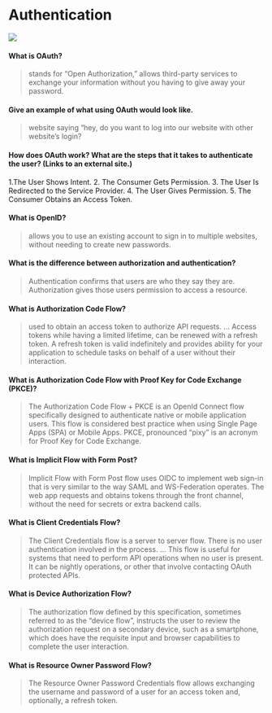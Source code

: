 # Authentication
![](https://www.halock.com/wp-content/uploads/2015/09/Cyber-Security-Weak-Authentication-890x380.jpg)
#### What is OAuth?
> stands for “Open Authorization,” allows third-party services to exchange your information without you having to give away your password.

#### Give an example of what using OAuth would look like. 
> website saying “hey, do you want to log into our website with other website’s login?

#### How does OAuth work? What are the steps that it takes to authenticate the user? (Links to an external site.)
1.The User Shows Intent.
2. The Consumer Gets Permission.
3. The User Is Redirected to the Service Provider. 
4.  The User Gives Permission. 
5.  The Consumer Obtains an Access Token.  


#### What is OpenID? 
> allows you to use an existing account to sign in to multiple websites, without needing to create new passwords.

#### What is the difference between authorization and authentication? 
> Authentication confirms that users are who they say they are. Authorization gives those users permission to access a resource.

#### What is Authorization Code Flow? 
> used to obtain an access token to authorize API requests. … Access tokens while having a limited lifetime, can be renewed with a refresh token. A refresh token is valid indefinitely and provides ability for your application to schedule tasks on behalf of a user without their interaction.

#### What is Authorization Code Flow with Proof Key for Code Exchange (PKCE)? 
> The Authorization Code Flow + PKCE is an OpenId Connect flow specifically designed to authenticate native or mobile application users. This flow is considered best practice when using Single Page Apps (SPA) or Mobile Apps. PKCE, pronounced “pixy” is an acronym for Proof Key for Code Exchange.

#### What is Implicit Flow with Form Post? 
> Implicit Flow with Form Post flow uses OIDC to implement web sign-in that is very similar to the way SAML and WS-Federation operates. The web app requests and obtains tokens through the front channel, without the need for secrets or extra backend calls.

#### What is Client Credentials Flow? 
> The Client Credentials flow is a server to server flow. There is no user authentication involved in the process. … This flow is useful for systems that need to perform API operations when no user is present. It can be nightly operations, or other that involve contacting OAuth protected APIs.

#### What is Device Authorization Flow?
> The authorization flow defined by this specification, sometimes referred to as the “device flow”, instructs the user to review the authorization request on a secondary device, such as a smartphone, which does have the requisite input and browser capabilities to complete the user interaction.

#### What is Resource Owner Password Flow? 
> The Resource Owner Password Credentials flow allows exchanging the username and password of a user for an access token and, optionally, a refresh token.
